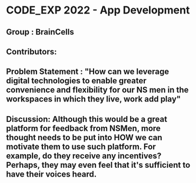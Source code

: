 # CODE_EXP 2022 - App Development

## Group : BrainCells

## Contributors:

## Problem Statement : "How can we leverage digital technologies to enable greater convenience and flexibility for our NS men in the workspaces in which they live, work add play"

## Discussion: Although this would be a great platform for feedback from NSMen, more thought needs to be put into HOW we can motivate them to use such platform. For example, do they receive any incentives? Perhaps, they may even feel that it's sufficient to have their voices heard. 

